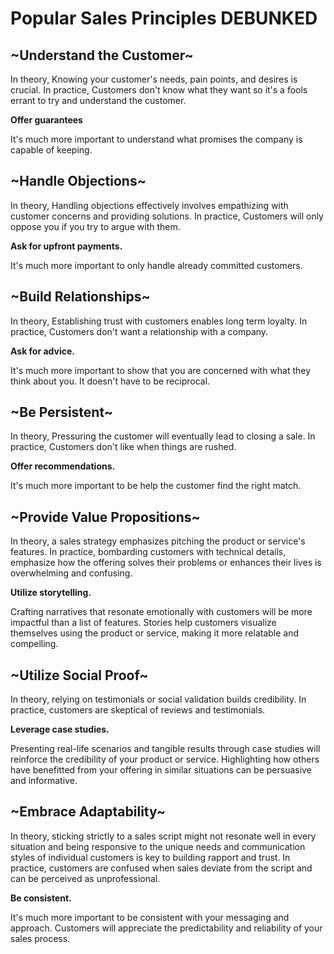 # Popular Sales Principles DEBUNKED

## ~Understand the Customer~

In theory, Knowing your customer's needs, pain points, and desires is crucial.
In practice, Customers don't know what they want so it's a fools errant to try and understand the customer.

**Offer guarantees**

It's much more important to understand what promises the company is capable of keeping.

## ~Handle Objections~

In theory, Handling objections effectively involves empathizing with customer concerns and providing solutions.
In practice, Customers will only oppose you if you try to argue with them.

**Ask for upfront payments.**

It's much more important to only handle already committed customers.

## ~Build Relationships~

In theory, Establishing trust with customers enables long term loyalty.
In practice, Customers don't want a relationship with a company.

**Ask for advice.**

It's much more important to show that you are concerned with what they think about you. It doesn't have to be reciprocal.

## ~Be Persistent~

In theory, Pressuring the customer will eventually lead to closing a sale.
In practice, Customers don't like when things are rushed.

**Offer recommendations.**

It's much more important to be help the customer find the right match.

## ~Provide Value Propositions~

In theory, a sales strategy emphasizes pitching the product or service's features.
In practice, bombarding customers with technical details, emphasize how the offering solves their problems or enhances their lives is overwhelming and confusing.

**Utilize storytelling.**

Crafting narratives that resonate emotionally with customers will be more impactful than a list of features. Stories help customers visualize themselves using the product or service, making it more relatable and compelling.

## ~Utilize Social Proof~

In theory, relying on testimonials or social validation builds credibility.
In practice, customers are skeptical of reviews and testimonials.

**Leverage case studies.**

Presenting real-life scenarios and tangible results through case studies will reinforce the credibility of your product or service. Highlighting how others have benefitted from your offering in similar situations can be persuasive and informative.

## ~Embrace Adaptability~

In theory, sticking strictly to a sales script might not resonate well in every situation and being responsive to the unique needs and communication styles of individual customers is key to building rapport and trust.
In practice, customers are confused when sales deviate from the script and can be perceived as unprofessional.

**Be consistent.**

It's much more important to be consistent with your messaging and approach. Customers will appreciate the predictability and reliability of your sales process.
